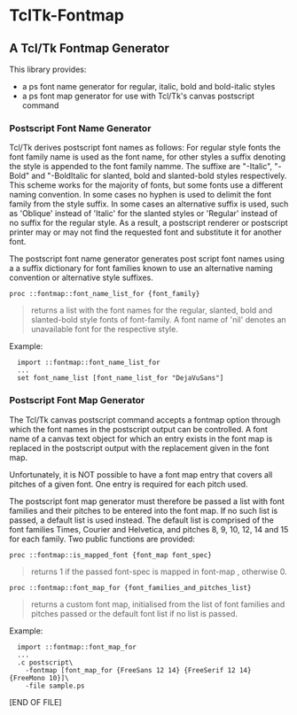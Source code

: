 # TclTk-Fontmap

## A Tcl/Tk Fontmap Generator

This library provides:
- a ps font name generator for regular, italic, bold and bold-italic styles
- a ps font map generator for use with Tcl/Tk's canvas postscript command

### Postscript Font Name Generator

Tcl/Tk  derives  postscript font names  as follows:  For regular style fonts
the  font family name  is used as the  font name,  for other styles a suffix
denoting the style  is appended  to the  font family namme.  The suffixe are
"-Italic",  "-Bold"  and "-BoldItalic  for  slanted,  bold  and slanted-bold
styles respectively.  This scheme works for the majority of fonts,  but some
fonts use a different naming convention.  In some cases no hyphen is used to
delimit the font family from the style suffix.  In some cases an alternative
suffix is used, such as 'Oblique' instead of 'Italic' for the slanted styles
or  'Regular' instead of  no suffix  for the  regular style.  As a result, a
postscript renderer or postscript printer  may or may not find the requested
font and substitute it for another font.

The postscript font name generator  generates post script font names using a
a  suffix dictionary  for  font families known  to use an alternative naming
convention or alternative style suffixes.

`proc ::fontmap::font_name_list_for {font_family}`

> returns a list with the font names for the regular, slanted, bold and
> slanted-bold style fonts of font-family.  A font name of 'nil' denotes
> an unavailable font for the respective style.

 Example:
```
  import ::fontmap::font_name_list_for
  ...
  set font_name_list [font_name_list_for "DejaVuSans"]
```

### Postscript Font Map Generator

The Tcl/Tk canvas postscript command  accepts a fontmap option through which
the font names in the postscript output can be controlled.  A font name of a
canvas text object for which an entry exists in the font map  is replaced in
the postscript output with the replacement given in the font map.

Unfortunately, it is  NOT possible  to have a font map entry that covers all
pitches of a given font.  One entry is required for each pitch used.

The postscript font map generator  must therefore be passed a list with font
families and their pitches to be entered into the font map.  If no such list
is passed, a default list is used instead.  The default list is comprised of
the font families Times, Courier and Helvetica, and pitches 8, 9, 10, 12, 14
and 15 for each family.  Two public functions are provided:

`proc ::fontmap::is_mapped_font {font_map font_spec}`

> returns 1 if the passed font-spec is mapped in font-map , otherwise 0.

`proc ::fontmap::font_map_for {font_families_and_pitches_list}`

> returns a custom font map, initialised from the list of font families
> and pitches passed or the default font list if no list is passed.

 Example:
```
  import ::fontmap::font_map_for
  ...
  .c postscript\
    -fontmap [font_map_for {FreeSans 12 14} {FreeSerif 12 14} {FreeMono 10}]\
    -file sample.ps
```

\[END OF FILE\]
